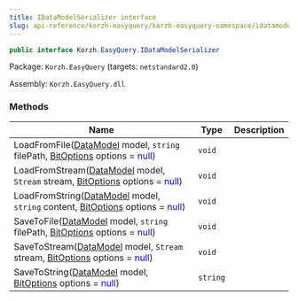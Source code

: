 ```yaml
---
title: IDataModelSerializer interface
slug: api-reference/korzh-easyquery/korzh-easyquery-namespace/idatamodelserializer-interface
---
```



```csharp
public interface Korzh.EasyQuery.IDataModelSerializer

```
Package: `Korzh.EasyQuery` (targets: `netstandard2.0`)

Assembly: `Korzh.EasyQuery.dll`

### Methods

| Name | Type | Description | 
| --- | --- | --- | 
| LoadFromFile([DataModel](/api-reference/korzh-easyquery/korzh-easyquery-namespace/datamodel-class) model, `string` filePath, [BitOptions](/api-reference/easydata-core/easydata-namespace/bitoptions-class) options = <span style='color: blue'>null</span>) | `void` |  | 
| LoadFromStream([DataModel](/api-reference/korzh-easyquery/korzh-easyquery-namespace/datamodel-class) model, `Stream` stream, [BitOptions](/api-reference/easydata-core/easydata-namespace/bitoptions-class) options = <span style='color: blue'>null</span>) | `void` |  | 
| LoadFromString([DataModel](/api-reference/korzh-easyquery/korzh-easyquery-namespace/datamodel-class) model, `string` content, [BitOptions](/api-reference/easydata-core/easydata-namespace/bitoptions-class) options = <span style='color: blue'>null</span>) | `void` |  | 
| SaveToFile([DataModel](/api-reference/korzh-easyquery/korzh-easyquery-namespace/datamodel-class) model, `string` filePath, [BitOptions](/api-reference/easydata-core/easydata-namespace/bitoptions-class) options = <span style='color: blue'>null</span>) | `void` |  | 
| SaveToStream([DataModel](/api-reference/korzh-easyquery/korzh-easyquery-namespace/datamodel-class) model, `Stream` stream, [BitOptions](/api-reference/easydata-core/easydata-namespace/bitoptions-class) options = <span style='color: blue'>null</span>) | `void` |  | 
| SaveToString([DataModel](/api-reference/korzh-easyquery/korzh-easyquery-namespace/datamodel-class) model, [BitOptions](/api-reference/easydata-core/easydata-namespace/bitoptions-class) options = <span style='color: blue'>null</span>) | `string` |  |